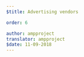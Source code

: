 ```yaml
---
$title: Advertising vendors

order: 6

author: ampproject
translator: ampproject
$date: 11-09-2018
---
```

